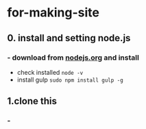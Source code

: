 # for-making-site

## 0. install and setting node.js
### - download from [nodejs.org](https://nodejs.org/en/) and install
  - check installed `node -v`
  - install gulp `sudo npm install gulp -g`

## 1.clone this
### - 
